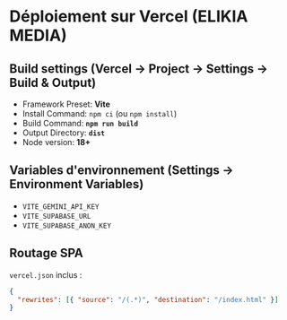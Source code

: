 # Déploiement sur Vercel (ELIKIA MEDIA)

## Build settings (Vercel → Project → Settings → Build & Output)
- Framework Preset: **Vite**
- Install Command: `npm ci` (ou `npm install`)
- Build Command: **`npm run build`**
- Output Directory: **`dist`**
- Node version: **18+**

## Variables d'environnement (Settings → Environment Variables)
- `VITE_GEMINI_API_KEY`
- `VITE_SUPABASE_URL`
- `VITE_SUPABASE_ANON_KEY`

## Routage SPA
`vercel.json` inclus :
```json
{
  "rewrites": [{ "source": "/(.*)", "destination": "/index.html" }]
}
```

